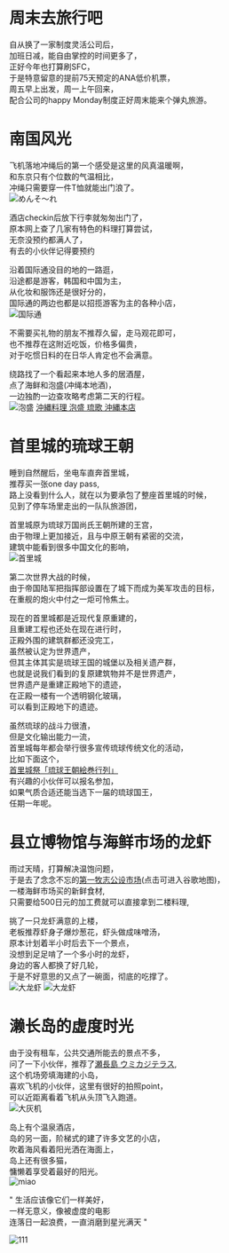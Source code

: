 # 周末去旅行吧
自从换了一家制度灵活公司后，</br>
加班日减，能自由掌控的时间更多了，</br>
正好今年也打算刷SFC，</br>
于是特意留意的提前75天预定的ANA低价机票，</br>
周五早上出发，周一上午回来，</br>
配合公司的happy Monday制度正好周末能来个弹丸旅游。</br>


# 南国风光
飞机落地冲绳后的第一个感受是这里的风真温暖啊，</br>
和东京只有个位数的气温相比，</br>
冲绳只需要穿一件T恤就能出门浪了。</br>
![めんそ〜れ](../tmp/5721550414890.jpg)

酒店checkin后放下行李就匆匆出门了，</br>
原本网上查了几家有特色的料理打算尝试，</br>
无奈没预约都满人了，</br>
有去的小伙伴记得要预约</br>


沿着国际通没目的地的一路逛，</br>
沿途都是游客，韩国和中国为主，</br>
从化妆和服饰还是很好分的，</br>
国际通的两边也都是以招揽游客为主的各种小店，</br>
![国际通](../tmp/5741550414892.jpg)


不需要买礼物的朋友不推荐久留，走马观花即可，</br>
也不推荐在这附近吃饭，价格多偏贵，</br>
对于吃惯日料的在日华人肯定也不会满意。</br>

绕路找了一个看起来本地人多的居酒屋，</br>
点了海鲜和泡盛(冲绳本地酒)，</br>
一边独酌一边查攻略考虑第二天的行程。</br>
![泡盛](../tmp/5731550414891.jpg)
[沖縄料理 泡盛 琉歌 沖縄本店](https://maps.app.goo.gl/T4kmL)

# 首里城的琉球王朝
睡到自然醒后，坐电车直奔首里城，</br>
推荐买一张one day pass,</br>
路上没看到什么人，就在以为要承包了整座首里城的时候，</br>
见到了停车场里走出的一队队旅游团，</br>

首里城原为琉球万国尚氏王朝所建的王宫，</br>
由于物理上更加接近，且与中原王朝有紧密的交流，</br>
建筑中能看到很多中国文化的影响，</br>
![首里城](../tmp/5751550414893.jpg)

第二次世界大战的时候，</br>
由于帝国陆军把指挥部设置在了城下而成为美军攻击的目标，</br>
在重舰的炮火中付之一炬可怜焦土。</br>

现在的首里城都是近现代复原重建的，</br>
且重建工程也还处在现在进行时，</br>
正殿外围的建筑群都还没完工，</br>
虽然被认定为世界遗产，</br>
但其主体其实是琉球王国的城堡以及相关遗产群，</br>
也就是说我们看到的复原建筑物并不是世界遗产，</br>
世界遗产是重建正殿地下的遗迹，</br>
在正殿一楼有一个透明钢化玻璃，</br>
可以看到正殿地下的遗迹。</br>


虽然琉球的战斗力很渣，</br>
但是文化输出能力一流，</br>
首里城每年都会举行很多宣传琉球传统文化的活动，</br>
比如下面这个，</br>
[首里城祭「琉球王朝絵巻行列」](http://oki-park.jp/shurijo/information/detail/4111)</br>
有兴趣的小伙伴可以报名参加，</br>
如果气质合适还能当选下一届的琉球国王，</br>
任期一年呢。</br>


# 县立博物馆与海鲜市场的龙虾

雨过天晴，打算解决温饱问题，</br>
于是去了念念不忘的[第一牧志公设市场](https://maps.app.goo.gl/RJrrf)(点击可进入谷歌地图)，</br>
一楼海鲜市场买的新鲜食材,</br>
只需要给500日元的加工费就可以直接拿到二楼料理,</br>

挑了一只龙虾满意的上楼，</br>
老板推荐虾身子爆炒葱花，虾头做成味噌汤，</br>
原本计划着半小时后去下一个景点，</br>
没想到足足啃了一个多小时的龙虾，</br>
身边的客人都换了好几轮，</br>
于是不好意思的又点了一碗面，彻底的吃撑了。</br>
![大龙虾](../tmp/5841550415359.jpg)
![大龙虾](../tmp/5771550414895.jpg)

# 濑长岛的虚度时光
由于没有租车，公共交通所能去的景点不多，</br>
问了一下小伙伴，推荐了[瀬長島 ウミカジテラス](https://maps.app.goo.gl/aC67W),</br>
这个机场旁填海建的小岛，</br>
喜欢飞机的小伙伴，这里有很好的拍照point，</br>
可以近距离看着飞机从头顶飞入跑道。</br>
![大灰机](../tmp/5871550417469.jpg)

岛上有个温泉酒店，</br>
岛的另一面，阶梯式的建了许多文艺的小店，</br>
吹着海风看着阳光洒在海面上，</br>
岛上还有很多猫，</br>
慵懒着享受着最好的阳光。</br>
![miao](../tmp/5801550414898.jpg)


" 生活应该像它们一样美好，</br>
  一样无意义，像被虚度的电影</br>
  连落日一起浪费，一直消磨到星光满天 "</br>

![111](../tmp/5821550414927.jpg)



